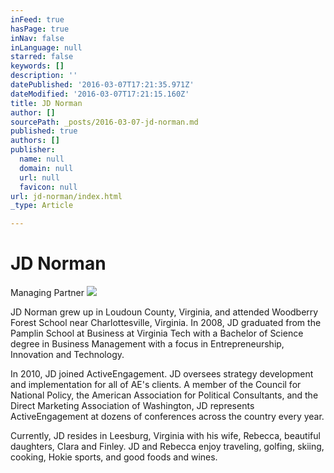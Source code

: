 ```yaml
---
inFeed: true
hasPage: true
inNav: false
inLanguage: null
starred: false
keywords: []
description: ''
datePublished: '2016-03-07T17:21:35.971Z'
dateModified: '2016-03-07T17:21:15.160Z'
title: JD Norman
author: []
sourcePath: _posts/2016-03-07-jd-norman.md
published: true
authors: []
publisher:
  name: null
  domain: null
  url: null
  favicon: null
url: jd-norman/index.html
_type: Article

---
```

# JD Norman

Managing Partner
![](https://the-grid-user-content.s3-us-west-2.amazonaws.com/a28d170a-4f17-4a15-92d0-1a52c46f26c7.jpg)

JD Norman grew up in Loudoun County, Virginia, and attended Woodberry Forest School near Charlottesville, Virginia.  In 2008, JD graduated from the Pamplin School at Business at Virginia Tech with a Bachelor of Science degree in Business Management with a focus in Entrepreneurship, Innovation and Technology.

In 2010, JD joined ActiveEngagement.  JD oversees strategy development and implementation for all of AE's clients.  A member of the Council for National Policy, the American Association for Political Consultants, and the Direct Marketing Association of Washington, JD represents ActiveEngagement at dozens of conferences across the country every year.

Currently, JD resides in Leesburg, Virginia with his wife, Rebecca, beautiful daughters, Clara and Finley.  JD and Rebecca enjoy traveling, golfing, skiing, cooking, Hokie sports, and good foods and wines.